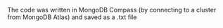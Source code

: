 The code was written in MongoDB Compass (by connecting to a cluster from MongoDB Atlas) and saved as a .txt file
